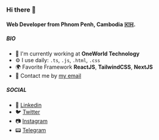 ### Hi there :wave:

#### Web Developer from Phnom Penh, Cambodia :cambodia:.

##### BIO

- 🏢 I'm currently working at **OneWorld Technology**
- ⚙️ I use daily: `.ts`, `.js`, `.html`, `.css`
- 🌍 Favorite Framework **ReactJS**, **TailwindCSS**, **NextJS**
- 💬 Contact me by [my email](mailto:mingtheanlay@gmail.com)

##### SOCIAL

- :link: [Linkedin](https://www.linkedin.com/in/mingthean-lay-384294178/)
- 🐦 [Twitter](https://twitter.com/th34n_)
- :camera: [Instagram](https://www.instagram.com/th34n._/)
- :pager: [Telegram](https://t.me/mingtheanlay)
